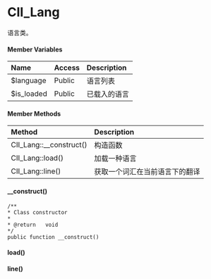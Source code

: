 # CII\_Lang

语言类。

#### Member Variables

| Name | Access | Description |
| :--- | :--- | :--- |
| $language | Public | 语言列表 |
| $is\_loaded | Public | 已载入的语言 |

#### Member Methods

| Method | Description |
| :--- | :--- |
| CII\_Lang::\_\_construct\(\) | 构造函数 |
| CII\_Lang::load\(\) | 加载一种语言 |
| CII\_Lang::line\(\) | 获取一个词汇在当前语言下的翻译 |

#### \_\_construct\(\)

```
/**
* Class constructor
*
* @return	void
*/
public function __construct()
```

#### load\(\)

#### line\(\)



